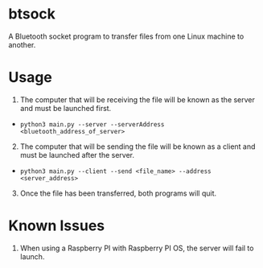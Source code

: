 # btsock
A Bluetooth socket program to transfer files from one Linux machine to another.

# Usage
1. The computer that will be receiving the file will be known as the server and must be launched first.
  - `python3 main.py --server --serverAddress <bluetooth_address_of_server>`
2. The computer that will be sending the file will be known as a client and must be launched after the server.
  - `python3 main.py --client --send <file_name> --address <server_address>`
3. Once the file has been transferred, both programs will quit.

# Known Issues
1. When using a Raspberry PI with Raspberry PI OS, the server will fail to launch.
